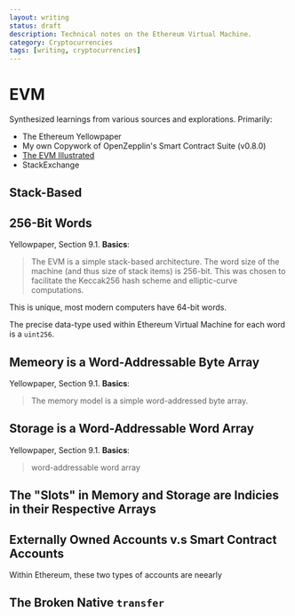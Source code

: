 ```yaml
---
layout: writing
status: draft
description: Technical notes on the Ethereum Virtual Machine.
category: Cryptocurrencies
tags: [writing, cryptocurrencies]
---
```


# EVM

Synthesized learnings from various sources and explorations. Primarily:
- The Ethereum Yellowpaper
- My own Copywork of OpenZepplin's Smart Contract Suite (v0.8.0)
- [The EVM Illustrated](https://takenobu-hs.github.io/downloads/ethereum_evm_illustrated.pdf)
- StackExchange

## Stack-Based
## 256-Bit Words
Yellowpaper, Section 9.1. **Basics**:
> The EVM is a simple stack-based architecture. The word size of the machine 
> (and thus size of stack items) is 256-bit. This was chosen to facilitate the 
> Keccak256 hash scheme and elliptic-curve computations.

This is unique, most modern computers have 64-bit words. 

The precise data-type used within Ethereum Virtual Machine for each word is a 
`uint256`. 

## Memeory is a Word-Addressable Byte Array
Yellowpaper, Section 9.1. **Basics**:
> The memory model is a simple word-addressed byte array. 

## Storage is a Word-Addressable Word Array
Yellowpaper, Section 9.1. **Basics**:
> word-addressable word array

## The "Slots" in Memory and Storage are Indicies in their Respective Arrays

## Externally Owned Accounts v.s Smart Contract Accounts
Within Ethereum, these two types of accounts are neearly

## The Broken Native `transfer`
